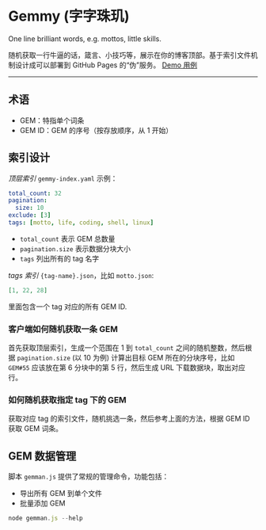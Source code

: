 Gemmy (字字珠玑)
===============

One line brilliant words, e.g. mottos, little skills.

随机获取一行牛逼的话，箴言、小技巧等，展示在你的博客顶部。基于索引文件机制设计成可以部署到 GitHub Pages 的“伪”服务。
[Demo 用例](https://wonderbeyond.github.io/gemmy/gemmy-app/index.html)

---

## 术语

- GEM：特指单个词条
- GEM ID：GEM 的序号（按存放顺序，从 1 开始）

## 索引设计

*顶层索引* `gemmy-index.yaml` 示例：

```yaml
total_count: 32
pagination:
  size: 10
exclude: [3]
tags: [motto, life, coding, shell, linux]
```

- `total_count` 表示 GEM 总数量
- `pagination.size` 表示数据分块大小
- `tags` 列出所有的 tag 名字

*tags 索引* `{tag-name}.json`，比如 `motto.json`:

```json
[1, 22, 28]
```

里面包含一个 tag 对应的所有 GEM ID.

### 客户端如何随机获取一条 GEM

首先获取顶层索引，生成一个范围在 1 到 `total_count` 之间的随机整数，然后根据 `pagination.size` (以 10 为例) 计算出目标 GEM 所在的分块序号，比如 `GEM#55` 应该放在第 6 分块中的第 5 行，然后生成 URL 下载数据块，取出对应行。

### 如何随机获取指定 tag 下的 GEM

获取对应 tag 的索引文件，随机挑选一条，然后参考上面的方法，根据 GEM ID 获取 GEM 词条。

## GEM 数据管理

脚本 `gemman.js` 提供了常规的管理命令，功能包括：

- 导出所有 GEM 到单个文件
- 批量添加 GEM

```javascript
node gemman.js --help
```
